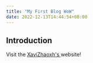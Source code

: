 ```yaml
---
title: "My First Blog WoW"
date: 2022-12-13T14:44:54+08:00
---
```


## Introduction


Visit the [XaviZhaoxh's ](https://XaviZhaoxh.github.io) website!


